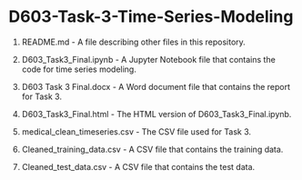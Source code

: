 # D603-Task-3-Time-Series-Modeling

1. README.md - A file describing other files in this repository.

2. D603_Task3_Final.ipynb - A Jupyter Notebook file that contains the code for time series modeling.

3. D603 Task 3 Final.docx - A Word document file that contains the report for Task 3.

4. D603_Task3_Final.html - The HTML version of D603_Task3_Final.ipynb.

5. medical_clean_timeseries.csv - The CSV file used for Task 3.

6. Cleaned_training_data.csv - A CSV file that contains the training data.

7. Cleaned_test_data.csv - A CSV file that contains the test data.
